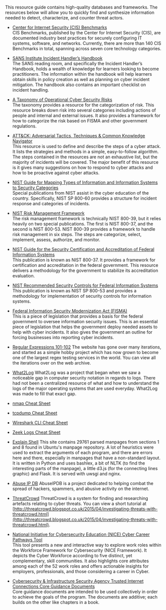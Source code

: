 This resource guide contains high-quality databases and frameworks. The resources below will allow you to quickly find and synthesize
information needed to detect, characterize, and counter threat actors.

- [Center for Internet Security (CIS) Benchmarks](https://www.cisecurity.org/cis-benchmarks/)  
CIS Benchmarks, published by the Center for Internet Security (CIS), are documented industry best practices for securely configuring IT systems, software, and networks. Currently, there are more than 140 CIS Benchmarks in total, spanning across seven core technology categories.

- [SANS Institute Incident Handler’s Handbook](https://www.sans.org/reading-room/whitepapers/incident/incident-handlers-handbook-33901)  
The SANS reading room, and specifically the Incident Handler’s Handbook, holds a wealth of knowledge
for learners looking to become practitioners. The information within the handbook will help learners
obtain skills in policy creation as well as planning on cyber incident mitigation. The handbook also
contains an important checklist on incident handling.

- [A Taxonomy of Operational Cyber Security Risks](https://resources.sei.cmu.edu/asset_files/TechnicalNote/2014_004_001_91026.pdf)  
The taxonomy provides a resource for the categorization of risk. This resource breaks down risk into
several categories including actions of people and internal and external issues. It also provides a
framework for how to categorize the risk based on FISMA and other government regulations.

- [ATT&CK: Adversarial Tactics, Techniques & Common Knowledge Navigator](https://mitre-attack.github.io/attack-navigator/)  
This resource is used to define and describe the steps of a cyber attack. It lists the strategies and
methods in a simple, easy-to-follow algorithm. The steps contained in the resources are not an
exhaustive list, but the majority of incidents will be covered. The major benefit of this resource is it gives
many suggestions on how to respond to cyber attacks and how to be proactive against cyber attacks.

- [NIST Guide for Mapping Types of Information and Information Systems to Security Categories](https://nvlpubs.nist.gov/nistpubs/Legacy/SP/nistspecialpublication800-60v1r1.pdf)  
Special publications from NIST assist in the cyber education of the country. Specifically, NIST SP 800-60
provides a structure for incident response and categories of incidents.

- [NIST Risk Management Framework](https://csrc.nist.gov/projects/risk-management/risk-management-framework-(RMF)-Overview)  
The risk management framework is technically NIST 800-39, but it relies heavily on two special
publications. The first is NIST 800-37, and the second is NIST 800-53. NIST 800-39 provides a framework
to handle risk management in six steps. The steps are categorize, select, implement, assess, authorize,
and monitor.

- [NIST Guide for the Security Certification and Accreditation of Federal Information Systems](https://csrc.nist.gov/publications/detail/sp/800-37/archive/2004-05-20)  
This publication is known as NIST 800-37. It provides a framework for certification and accreditation in
the federal government. This resource delivers a methodology for the government to stabilize its
accreditation evaluation.

- [NIST Recommended Security Controls for Federal Information Systems](https://csrc.nist.gov/publications/detail/sp/800-53/archive/2005-06-17)  
This publication is known as NIST SP 800-53 and provides a methodology for implementation of security
controls for information systems.

- [Federal Information Security Modernization Act (FISMA)](https://www.dhs.gov/fisma)  
This is a piece of legislation that provides a basis for the federal government to oversee information
security issues. This is an essential piece of legislation that helps the government deploy needed assets
to help with cyber incidents. It also gives the government an outline for forcing businesses into reporting
cyber incidents.

- [Regular Expressions 101-102](https://regex101.com/)
The website has gone over many iterations, and started as a simple hobby project which has now grown to become one of the largest regex testing services in the world. You can view all the iterations over on the web archive.

- [What2Log](https://what2log.com/)
What2Log was a project that began when we saw a noticeable gap in computer security notation in regards to logs. There had not been a centralized resource of what and how to understand the logs of the major operating systems that are used everyday. What2Log was made to fill that exact gap.

- [nmap Cheat Sheet](https://www.stationx.net/nmap-cheat-sheet/)

- [tcpdump Cheat Sheet](https://packetlife.net/media/library/12/tcpdump.pdf)

- [Wireshark CLI Cheat Sheet](https://cheatography.com/mbwalker/cheat-sheets/tshark-wireshark-command-line/)

- [Zeek Logs Cheat Sheet](http://gauss.ececs.uc.edu/Courses/c6055/pdf/bro_log_vars.pdf)

- [Explain Shell](https://explainshell.com/)
This site contains 29761 parsed manpages from sections 1 and 8 found in Ubuntu's manpage repository. A lot of heuristics were used to extract the arguments of each program, and there are errors here and there, especially in manpages that have a non-standard layout. It is written in Python and uses bashlex, a bit of NLTK (to find the interesting parts of the manpage), a little d3.js (for the connecting lines graphic) and Flask. It is served with uwsgi and nginx. 

- [Abuse IP DB](https://www.abuseipdb.com)
AbuseIPDB is a project dedicated to helping combat the spread of hackers, spammers, and abusive activity on the internet.

- [ThreatCrowd](https://www.threatcrowd.org)
ThreatCrowd is a system for finding and researching artefacts relating to cyber threats. You can view a short tutorial at [http://threatcrowd.blogspot.co.uk/2015/04/investigating-threats-with-threatcrowd.html](http://threatcrowd.blogspot.co.uk/2015/04/investigating-threats-with-threatcrowd.html).

- [National Initiative for Cybersecurity Education (NICE) Cyber Career Pathways Tool](https://niccs.cisa.gov/workforce-development/cyber-career-pathways)  
This tool presents a new and interactive way to explore work roles within the Workforce Framework for Cybersecurity (NICE Framework). It depicts the Cyber Workforce according to five distinct, yet complementary, skill communities. It also highlights core attributes among each of the 52 work roles and offers actionable insights for employers, professionals, and those considering a career in Cyber.

- [Cybersecurity & Infrastructure Security Agency Trusted Internet Connections Core Guidance Documents](https://www.cisa.gov/publication/tic-30-core-guidance-documents)  
Core guidance documents are intended to be used collectively in order to achieve the goals of the program. The documents are additive; each builds on the other like chapters in a book.